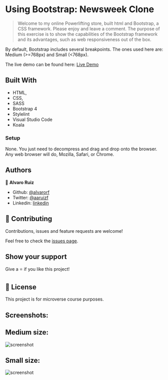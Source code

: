 # Using Bootstrap: Newsweek Clone

> Welcome to my online Powerlifting store, built html and Bootstrap, a CSS framework. Please enjoy and leave a comment. 
The purpose of this exercise is to show the capabilities of the Bootstrap framework and its advantages, such as web responsiveness out of the box.

By default, Bootstrap includes several breakpoints. The ones used here are:
Medium (>=768px) and Small (<768px).

The live demo can be found here:
[Live Demo]()

## Built With

- HTML,
- CSS,
- SASS
- Bootstrap 4
- Stylelint
- Visual Studio Code
- Koala

### Setup

None. You just need to decompress and drag and drop onto the browser. Any web browser will do, Mozilla, Safari, or Chrome.

## Authors

👤 **Alvaro Ruiz**

- Github: [@alvarorf](https://github.com/alvarorf)
- Twitter: [@aaruizf](https://twitter.com/aaruizf)
- Linkedin: [linkedin](https://www.linkedin.com/in/alvaro-r-22810915a/)

## 🤝 Contributing

Contributions, issues and feature requests are welcome!

Feel free to check the [issues page](issues/).

## Show your support

Give a ⭐️ if you like this project!


## 📝 License

This project is for microverse course purposes.


## Screenshots:

## Medium size:
![screenshot](/images/MediumSize.jpeg)

## Small size:
![screenshot](/images/SmallSize.jpeg)
